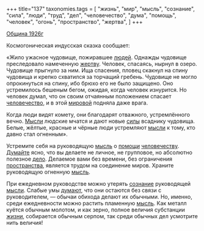 +++
title="137"
taxonomies.tags = [
 "жизнь",
 "мир",
 "мысль",
 "сознание",
 "сила",
 "люди",
 "труд",
 "дел",
 "человечество",
 "дума",
 "помощь",
 "человек",
 "огонь",
 "пространство",
 "жертва",
]
+++

[Община 1926г](/agni/1926)

Космогоническая индусская сказка сообщает:   

«Жило ужасное чудовище, пожиравшее [людей](/tags/люди). Однажды чудовище преследовало намеченную [жертву](/tags/жертва). Человек, спасаясь, нырнул в озеро. Чудовище прыгнуло за ним. Ища спасения, пловец скакнул на спину чудовища и крепко схватился за торчащий гребень. Чудовище не могло опрокинуться на спину, ибо брюхо его не было защищено. Оно устремилось бешеным бегом, ожидая, когда человек изнурится. Но человек думал, что он своим отчаянным положением спасает [человечество](/tags/человечество), и в этой [мировой](/tags/человек) подняла даже врага.   

Когда люди видят комету, они благодарят отважного, устремлённого вечно. [Мысли](/tags/мысль) людские мчатся и дают новые [силы](/tags/сила) всаднику чудовища. Белые, жёлтые, красные и чёрные люди устремляют [мысли](/tags/мысль) к тому, кто давно стал огненным».   

Устремите себя на руководящую [мысль](/tags/мысль) о [помощи](/tags/помощь) [человечеству](/tags/человечество). [Думайте](/tags/дума) ясно, что вы делаете не личное, не групповое, но абсолютно полезное [дело](/tags/дел). Делаемое вами без времени, без ограничения [пространства](/tags/пространство), является трудом на соединение миров. Храните руководящую огненную [мысль](/tags/мысль).   

При ежедневном руководстве можно утерять [сознание](/tags/сознание) руководящей [мысли](/tags/мысль). Слабые умы [думают](/tags/дума), что они остаются без связи с руководителем, — обычаи обихода делают их обычными. Но, именно, среди ежедневности можно растить пламенную [мысль](/tags/мысль). Как металл куётся обычным молотом, и как зерно, полное величия субстанции [жизни](/tags/жизнь), собирается обычным серпом, так среди обычных дел усмотрите нить величия!   

